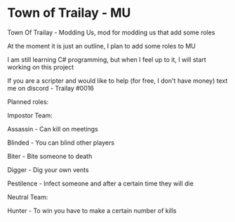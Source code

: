 # Town of Trailay - MU
Town Of Trailay - Modding Us, mod for modding us that add some roles

At the moment it is just an outline, I plan to add some roles to MU

I am still learning C# programming, but when I feel up to it, I will start working on this project

If you are a scripter and would like to help (for free, I don't have money) text me on discord - Trailay #0016

Planned roles:

Impostor Team:

Assassin - Can kill on meetings

Blinded - You can blind other players

Biter - Bite someone to death

Digger - Dig your own vents

Pestilence - Infect someone and after a certain time they will die

Neutral Team:

Hunter - To win you have to make a certain number of kills

